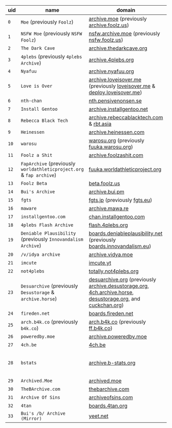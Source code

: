 uid | name | domain | software
--- | ---- | ----| --------
`0`|`Moe` (previously `Foolz`)|[archive.moe](http://archive.moe) (previously [archive.foolz.us](http://archive.foolz.us))|[FoolFuuka](https://github.com/FoolCode/FoolFuuka)
`1`|`NSFW Moe` (previously `NSFW Foolz`)|[nsfw.archive.moe](http://nsfw.archive.moe) (previously [nsfw.foolz.us](http://nsfw.foolz.us))|[FoolFuuka](https://github.com/FoolCode/FoolFuuka)
`2`|`The Dark Cave`|[archive.thedarkcave.org](http://archive.thedarkcave.org)|[FoolFuuka](https://github.com/FoolCode/FoolFuuka)
`3`|`4plebs` (previously `4plebs Archive`)|[archive.4plebs.org](http://archive.4plebs.org)|[FoolFuuka](https://github.com/FoolCode/FoolFuuka)
`4`|`Nyafuu`|[archive.nyafuu.org](http://archive.nyafuu.org)|[FoolFuuka](https://github.com/FoolCode/FoolFuuka)
`5`|`Love is Over`|[archive.loveisover.me](http://archive.loveisover.me) (previously [loveisover.me](http://loveisover.me) & [deploy.loveisover.me](http://deploy.loveisover.me))|[FoolFuuka](https://github.com/FoolCode/FoolFuuka)
`6`|`nth-chan`|[nth.pensivenonsen.se](http://nth.pensivenonsen.se)|[FoolFuuka](https://github.com/FoolCode/FoolFuuka)
`7`|`Install Gentoo`|[archive.installgentoo.net](http://archive.installgentoo.net)|[Fuuka](https://github.com/eksopl/fuuka)
`8`|`Rebecca Black Tech`|[archive.rebeccablacktech.com](http://archive.rebeccablacktech.com) & [rbt.asia](http://rbt.asia)|[Fuuka](https://github.com/eksopl/fuuka)
`9`|`Heinessen`|[archive.heinessen.com](http://archive.heinessen.com)|[Fuuka](https://github.com/eksopl/fuuka)
`10`|`warosu`|[warosu.org](http://warosu.org) (previously [fuuka.warosu.org](http://fuuka.warosu.org))|[Fuuka](https://github.com/eksopl/fuuka)
`11`|`Foolz a Shit`|[archive.foolzashit.com](http://archive.foolzashit.com)|[FoolFuuka](https://github.com/FoolCode/FoolFuuka)
`12`|`FapArchive` (previously `worldathleticproject.org` & `fap archive`)|[fuuka.worldathleticproject.org](http://fuuka.worldathleticproject.org)|[FoolFuuka](https://github.com/FoolCode/FoolFuuka)
`13`|`Foolz Beta`|[beta.foolz.us](http://beta.foolz.us)|[FoolFuuka](https://github.com/FoolCode/FoolFuuka)
`14`|`Bui's Archive`|[archive.bui.pm](http://archive.bui.pm)|[FoolFuuka](https://github.com/FoolCode/FoolFuuka)
`15`|`fgts`|[fgts.jp](http://fgts.jp) (previously [fgts.eu](http://fgts.eu))|[FoolFuuka](https://github.com/FoolCode/FoolFuuka)
`16`|`maware`|[archive.mawa.re](http://archive.mawa.re)|[FoolFuuka](https://github.com/FoolCode/FoolFuuka)
`17`|`installgentoo.com`|[chan.installgentoo.com](http://chan.installgentoo.com)|[FoolFuuka](https://github.com/FoolCode/FoolFuuka)
`18`|`4plebs Flash Archive`|[flash.4plebs.org](http://flash.4plebs.org)|[FoolFuuka](https://github.com/FoolCode/FoolFuuka)
`19`|`Deniable Plausibility` (previously `Innovandalism Archive`)|[boards.deniableplausibility.net](http://boards.deniableplausibility.net) (previously [boards.innovandalism.eu](https://boards.innovandalism.eu))|[FoolFuuka](https://github.com/FoolCode/FoolFuuka)
`20`|`/v/idya archive`|[archive.vidya.moe](http://archive.vidya.moe)|[FoolFuuka](https://github.com/FoolCode/FoolFuuka)
`21`|`imcute`|[imcute.yt](http://imcute.yt)|[FoolFuuka](https://github.com/FoolCode/FoolFuuka)
`22`|`not4plebs`|[totally.not4plebs.org](http://totally.not4plebs.org)|[FoolFuuka](https://github.com/FoolCode/FoolFuuka)
`23`|`Desuarchive` (previously `Desustorage` & `archive.horse`)|[desuarchive.org](http://desuarchive.org) (previously [archive.desustorage.org](http://archive.desustorage.org), [4ch.archive.horse](http://4ch.archive.horse), [desustorage.org](http://desustorage.org), and [cuckchan.org](http://cuckchan.org))|[FoolFuuka](https://github.com/FoolCode/FoolFuuka)
`24`|`fireden.net`|[boards.fireden.net](http://boards.fireden.net)|[FoolFuuka](https://github.com/FoolCode/FoolFuuka)
`25`|`arch.b4k.co` (previously `b4k.co`)|[arch.b4k.co](http://arch.b4k.co) (previously [ff.b4k.co](http://ff.b4k.co))|[FoolFuuka](https://github.com/FoolCode/FoolFuuka)
`26`|`poweredby.moe`|[archive.poweredby.moe](http://archive.poweredby.moe)|[FoolFuuka](https://github.com/FoolCode/FoolFuuka)
`27`|`4ch.be`|[4ch.be](http://4ch.be)|[FoolFuuka](https://github.com/FoolCode/FoolFuuka)
`28`|`bstats`|[archive.b-stats.org](http://archive.b-stats.org)|[b-stats](https://github.com/bstats/b-stats) (supports [FoolFuuka](https://github.com/FoolCode/FoolFuuka) API
`29`|`Archived.Moe`|[archived.moe](http://archived.moe)|[FoolFuuka](https://github.com/FoolCode/FoolFuuka)
`30`|`TheBArchive.com`|[thebarchive.com](http://thebarchive.com)|[FoolFuuka](https://github.com/FoolCode/FoolFuuka)
`31`|`Archive Of Sins`|[archiveofsins.com](http://archiveofsins.com)|[FoolFuuka](https://github.com/FoolCode/FoolFuuka)
`32`|`4tan`|[boards.4tan.org](https://boards.4tan.org)|[FoolFuuka](https://github.com/FoolCode/FoolFuuka)
`33`|`Bui's /b/ Archive (Mirror)`|[yeet.net](http://yeet.net)|[FoolFuuka](https://github.com/FoolCode/FoolFuuka)
